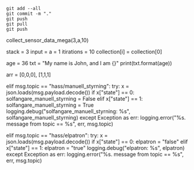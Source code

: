
```
git add --all
git commit -m "."
git push
git pull
git push
```


collect_sensor_data_mega(3,a,10)

stack = 3
input = a = 1
itirations = 10
collection[i] = collection[0]

age = 36
txt = "My name is John, and I am {}"
print(txt.format(age))

arr = [0,0,0], [1,1,1]



elif msg.topic == "hass/manuell_styrning":
        try:
            x = json.loads(msg.payload.decode())
            if x["state"] == 0:
                solfangare_manuell_styrning = False
            elif x["state"] == 1:
                solfangare_manuell_styrning = True
            logging.debug("solfangare_manuell_styrning: %s", solfangare_manuell_styrning)
        except Exception as err:
            logging.error("%s. message from topic == %s", err, msg.topic)


elif msg.topic == "hass/elpatron":
        try:
            x = json.loads(msg.payload.decode())
            if x["state"] == 0:
                elpatron = "false"
            elif x["state"] == 1:
                elpatron = "true"
            logging.debug("elpatron: %s", elpatron)
        except Exception as err:
            logging.error("%s. message from topic == %s", err, msg.topic)